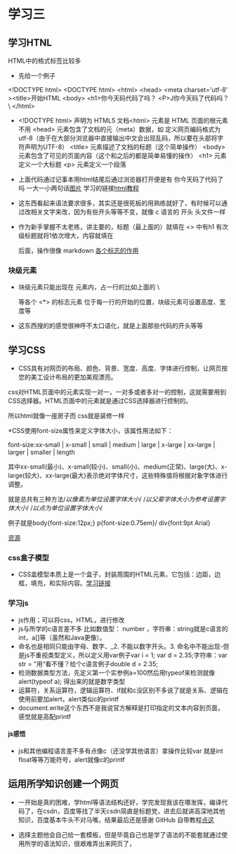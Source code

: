 # 学习三
## 学习HTNL
HTML中的格式标签比较多


* 先给一个例子


\<!DOCTYPE html>  \<DOCTYPE html>  \<html>  \<head>  \<meta charset='utf-8'  >\<title>开始HTML</title>   </head>  \<body>  \<h1>你今天码代码了吗？</h1>  \<P>J你今天码了代码吗？\   </body>\</html>


* \<!DOCTYPE html> 声明为 HTML5 文档\<html> 元素是 HTML 页面的根元素不用  \<head> 元素包含了文档的元（meta）数据，如 <meta charset="utf-8"> 定义网页编码格式为 utf-8（由于在大部分浏览器中直接输出中文会出现乱码，所以要在头部将字符声明为UTF-8）  \<title> 元素描述了文档的标题（这个简单操作）   \<body> 元素包含了可见的页面内容（这个和之后的都是简单易懂的操作）  \<h1> 元素定义一个大标题  \<p> 元素定义一个段落

* 上面代码通过记事本用html结尾后通过浏览器打开便是有 你今天码了代码了吗 一大一小两句话[图片](C:\Users\86182\Desktop)   学习的链接[html教程](https://blog.csdn.net/zong596568821xp/article/details/83277729?ops_request_misc=%257B%2522request%255Fid%2522%253A%2522163601509416780357244705%2522%252C%2522scm%2522%253A%252220140713.130102334..%2522%257D&request_id=163601509416780357244705&biz_id=0&utm_medium=distribute.pc_search_result.none-task-blog-2~all~sobaiduend~default-1-83277729.pc_search_result_control_group&utm_term=html%E9%9B%B6%E5%9F%BA%E7%A1%80%E5%85%A5%E9%97%A8&spm=1018.2226.3001.4187)
*  这东西看起来语法要求很多，其实还是很死板的用熟练就好了，有时候可以通过改相关文字来改，因为有些开头等等不变，就像 c 语言的 开头 头文件一样
* 作为新手掌握不太老练，讲主要的，标题（最上面的）就填在 <> 中有h1 有次级标题就将1依次增大，内容就填在 <p>后面，操作很像 markdown [各个标志的作用](https://blog.csdn.net/bwf_erg/article/details/69845908?ops_request_misc=%257B%2522request%255Fid%2522%253A%2522163659404916780255249706%2522%252C%2522scm%2522%253A%252220140713.130102334.pc%255Fall.%2522%257D&request_id=163659404916780255249706&biz_id=0&utm_medium=distribute.pc_search_result.none-task-blog-2~all~first_rank_ecpm_v1~rank_v31_ecpm-2-69845908.pc_search_result_cache&utm_term=%E5%9D%97%E7%BA%A7%E5%85%83%E7%B4%A0%E6%98%AF%E4%BB%80%E4%B9%88&spm=1018.2226.3001.4187)

### 块级元素

* 块级元素只能出现在 <body> 元素内，占一行的比如上面的 \\<p> 等各个 <*> 的标志元素 位于每一行的开始的位置，块级元素可设置高度、宽度等
* 这东西搜的的感觉很神呼不太口语化，就是上面那些代码的开头等等
## 学习CSS
* CSS具有对网页的布局、颜色、背景、宽度、高度、字体进行控制，让网页按您的美工设计布局的更加美观漂亮。
 
 css对HTML页面中的元素实现一对一，一对多或者多对一的控制，这就需要用到CSS选择器。HTML页面中的元素就是通过CSS选择器进行控制的。

所以html就像一座房子而 css就是装修一样
 
*CSS使用font-size属性来定义字体大小，该属性用法如下：

font-size:xx-small | x-small | small | medium | large | x-large | xx-large | larger | smaller | length

其中xx-small(最小)、x-small(较小)、small(小)、medium(正常)、large(大)、x-large(较大)、xx-large(最大)表示绝对字体尺寸，这些特殊值将根据对象字体进行调整。
 
 就是总共有三种方法/*以像素为单位设置字体大小*/
 /*以父辈字体大小为参考设置字体大小*/
/*以点为单位设置字体大小*/
 
 
 例子就是body{font-size:12px;} 
p{font-size:0.75em}/
div{font:9pt Arial} 
 
 
 [资源](https://blog.csdn.net/codeyf/article/details/41175683?ops_request_misc=%257B%2522request%255Fid%2522%253A%2522163660515016780269819229%2522%252C%2522scm%2522%253A%252220140713.130102334.pc%255Fall.%2522%257D&request_id=163660515016780269819229&biz_id=0&utm_medium=distribute.pc_search_result.none-task-blog-2~all~first_rank_ecpm_v1~rank_v31_ecpm-1-41175683.pc_search_result_cache&utm_term=css%E5%A6%82%E4%BD%95%E8%AE%BE%E7%BD%AE%E5%AD%97%E4%BD%93%E5%A4%A7%E5%B0%8F&spm=1018.2226.3001.4187)
 
 ### css盒子模型
 
 * CSS盒模型本质上是一个盒子，封装周围的HTML元素，它包括：边距，边框，填充，和实际内容。[学习链接](https://www.runoob.com/css/css-boxmodel.html)
 
 ### 学习js
 * js作用；可以将css，HTML，进行修改
 * js与所学的c语言差不多 比如数值型： number ，字符串：string就是c语言的 int，a[]等（虽然和Java更像）。
 * 命名也是相同只能由字母、数字、_2.	不能以数字开头。3.	命名中不能出现-但是js不重视类型定义，所以定义用var例子var i = 1;	var d = 2.35;字符串：var str = "用“看不懂？给个c语言例子double d = 2.35;
 * 检测数据类型方法，先定义第一个实参例a=100然后用typeof来检测就像alert(typeof a); 得出来的就是数字类型
 * 运算符，关系运算符，逻辑运算符、if就和c没区别不多说了就是关系、逻辑在使用前要加alert，alert类似c的printf
 * document.write这个东西不是我说官方解释是打印指定的文本内容到页面，感觉就是高配printf
 #### js感悟
 * js和其他编程语言差不多有点像c（还没学其他语言）拿操作比较var 就是int float等等万能符号，alert就像c的printf
 ## 运用所学知识创建一个网页
 
 * 一开始是真的困难，学html等语法结构还好，学完发现我该在哪发挥，编译代码了，在csdn，百度等找了半天csdn简直是标题党，进去后就讲高深地其他知识，百度基本牛头不对马嘴，结果最后还是感谢 GitHub 自带教程[点这](https://docs.github.com/en/pages/quickstart)
 
 * 选择主题他会自己给一套模板，但是毕竟自己也是学了语法的不能套就通过使用所学的语法知识，很艰难弄出来网页了，

